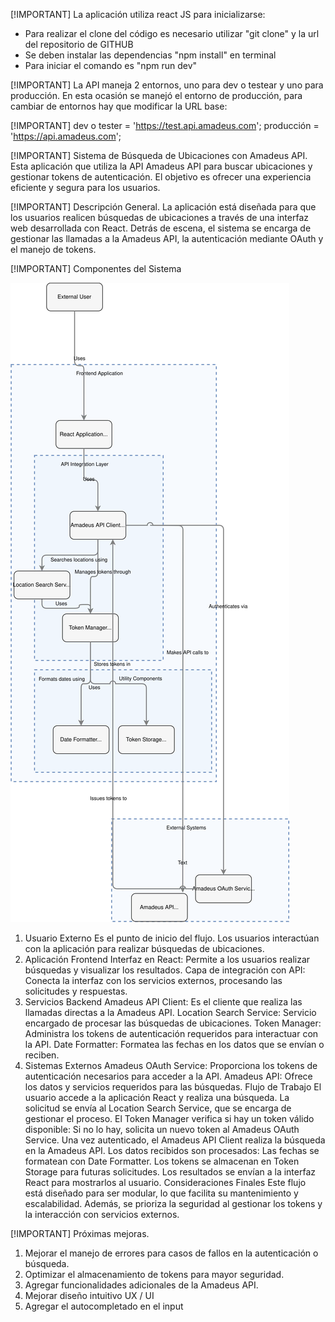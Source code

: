 [!IMPORTANT]
La aplicación utiliza react JS para inicializarse:
* Para realizar el clone del código es necesario utilizar "git clone" y la url del repositorio de GITHUB
* Se deben instalar las dependencias "npm install" en terminal
* Para iniciar el comando es "npm run dev"

[!IMPORTANT]
La API maneja 2 entornos, uno para dev o testear y uno para producción.
En esta ocasión se manejó el entorno de producción, para cambiar de entornos hay que modificar la URL base:

[!IMPORTANT]
dev o tester = 'https://test.api.amadeus.com';
producción = 'https://api.amadeus.com';

[!IMPORTANT]
Sistema de Búsqueda de Ubicaciones con Amadeus API.
Esta aplicación que utiliza la API Amadeus API para buscar ubicaciones y gestionar tokens de autenticación. 
El objetivo es ofrecer una experiencia eficiente y segura para los usuarios.

[!IMPORTANT]
Descripción General.
La aplicación está diseñada para que los usuarios realicen búsquedas de ubicaciones a través de una interfaz web desarrollada con React. 
Detrás de escena, el sistema se encarga de gestionar las llamadas a la Amadeus API, la autenticación mediante OAuth y el manejo de tokens.

[!IMPORTANT]
Componentes del Sistema

![img arquitectura](./public/diagramaAirportTest.webp)

1. Usuario Externo
Es el punto de inicio del flujo. Los usuarios interactúan con la aplicación para realizar búsquedas de ubicaciones.
2. Aplicación Frontend
Interfaz en React: Permite a los usuarios realizar búsquedas y visualizar los resultados.
Capa de integración con API: Conecta la interfaz con los servicios externos, procesando las solicitudes y respuestas.
3. Servicios Backend
Amadeus API Client: Es el cliente que realiza las llamadas directas a la Amadeus API.
Location Search Service: Servicio encargado de procesar las búsquedas de ubicaciones.
Token Manager: Administra los tokens de autenticación requeridos para interactuar con la API.
Date Formatter: Formatea las fechas en los datos que se envían o reciben.
4. Sistemas Externos
Amadeus OAuth Service: Proporciona los tokens de autenticación necesarios para acceder a la API.
Amadeus API: Ofrece los datos y servicios requeridos para las búsquedas.
Flujo de Trabajo
El usuario accede a la aplicación React y realiza una búsqueda.
La solicitud se envía al Location Search Service, que se encarga de gestionar el proceso.
El Token Manager verifica si hay un token válido disponible:
Si no lo hay, solicita un nuevo token al Amadeus OAuth Service.
Una vez autenticado, el Amadeus API Client realiza la búsqueda en la Amadeus API.
Los datos recibidos son procesados:
Las fechas se formatean con Date Formatter.
Los tokens se almacenan en Token Storage para futuras solicitudes.
Los resultados se envían a la interfaz React para mostrarlos al usuario.
Consideraciones Finales
Este flujo está diseñado para ser modular, lo que facilita su mantenimiento y escalabilidad. 
Además, se prioriza la seguridad al gestionar los tokens y la interacción con servicios externos.

[!IMPORTANT]
Próximas mejoras.
1. Mejorar el manejo de errores para casos de fallos en la autenticación o búsqueda.
2. Optimizar el almacenamiento de tokens para mayor seguridad.
3. Agregar funcionalidades adicionales de la Amadeus API.
4. Mejorar diseño intuitivo UX / UI
5. Agregar el autocompletado en el input